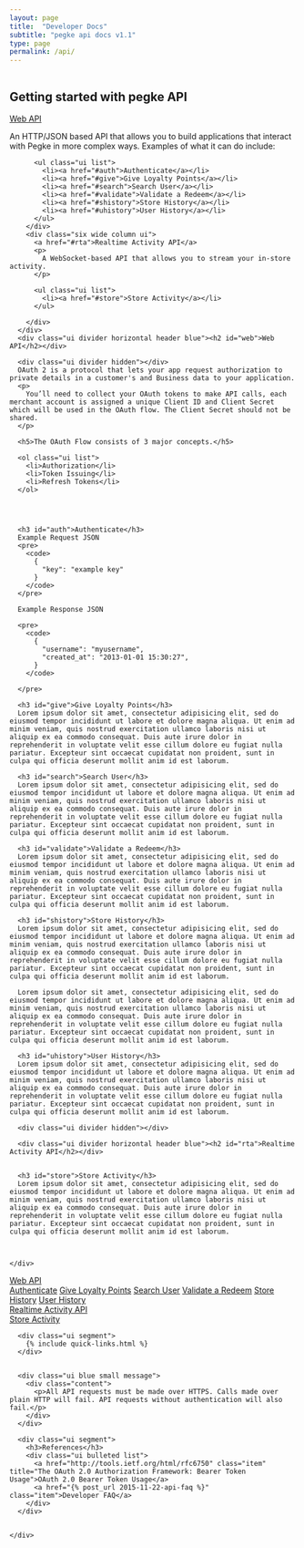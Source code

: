 ```yaml
---
layout: page
title:  "Developer Docs"
subtitle: "pegke api docs v1.1"
type: page
permalink: /api/
---
```


<div class="ui stackable grid">

  <div class="twelve wide column">
    <div id="context" class="ui text">
      <h2>Getting started with pegke API</h2>
      <div class="ui grid stackable hashnav">
        <div class="six wide column">
          <a href="#web">Web API</a>
          <p>
            An HTTP/JSON based API that allows you to build applications that interact with Pegke in more complex ways. Examples of what it can do include:
          </p>

          <ul class="ui list">
            <li><a href="#auth">Authenticate</a></li>
            <li><a href="#give">Give Loyalty Points</a></li>
            <li><a href="#search">Search User</a></li>
            <li><a href="#validate">Validate a Redeem</a></li>
            <li><a href="#shistory">Store History</a></li>
            <li><a href="#uhistory">User History</a></li>
          </ul>
        </div>
        <div class="six wide column ui">
          <a href="#rta">Realtime Activity API</a>
          <p>
            A WebSocket-based API that allows you to stream your in-store activity.
          </p>

          <ul class="ui list">
            <li><a href="#store">Store Activity</a></li>
          </ul>

        </div>
      </div>
      <div class="ui divider horizontal header blue"><h2 id="web">Web API</h2></div>

      <div class="ui divider hidden"></div>
      OAuth 2 is a protocol that lets your app request authorization to private details in a customer's and Business data to your application.
      <p>
        You’ll need to collect your OAuth tokens to make API calls, each merchant account is assigned a unique Client ID and Client Secret which will be used in the OAuth flow. The Client Secret should not be shared.
      </p>

      <h5>The OAuth Flow consists of 3 major concepts.</h5>

      <ol class="ui list">
        <li>Authorization</li>
        <li>Token Issuing</li>
        <li>Refresh Tokens</li>
      </ol>




      <h3 id="auth">Authenticate</h3>
      Example Request JSON
      <pre>
        <code>
          {
            "key": "example key"
          }
        </code>
      </pre>

      Example Response JSON

      <pre>
        <code>
          {
            "username": "myusername",
            "created_at": "2013-01-01 15:30:27",
          }
        </code>

      </pre>

      <h3 id="give">Give Loyalty Points</h3>
      Lorem ipsum dolor sit amet, consectetur adipisicing elit, sed do eiusmod tempor incididunt ut labore et dolore magna aliqua. Ut enim ad minim veniam, quis nostrud exercitation ullamco laboris nisi ut aliquip ex ea commodo consequat. Duis aute irure dolor in reprehenderit in voluptate velit esse cillum dolore eu fugiat nulla pariatur. Excepteur sint occaecat cupidatat non proident, sunt in culpa qui officia deserunt mollit anim id est laborum.

      <h3 id="search">Search User</h3>
      Lorem ipsum dolor sit amet, consectetur adipisicing elit, sed do eiusmod tempor incididunt ut labore et dolore magna aliqua. Ut enim ad minim veniam, quis nostrud exercitation ullamco laboris nisi ut aliquip ex ea commodo consequat. Duis aute irure dolor in reprehenderit in voluptate velit esse cillum dolore eu fugiat nulla pariatur. Excepteur sint occaecat cupidatat non proident, sunt in culpa qui officia deserunt mollit anim id est laborum.

      <h3 id="validate">Validate a Redeem</h3>
      Lorem ipsum dolor sit amet, consectetur adipisicing elit, sed do eiusmod tempor incididunt ut labore et dolore magna aliqua. Ut enim ad minim veniam, quis nostrud exercitation ullamco laboris nisi ut aliquip ex ea commodo consequat. Duis aute irure dolor in reprehenderit in voluptate velit esse cillum dolore eu fugiat nulla pariatur. Excepteur sint occaecat cupidatat non proident, sunt in culpa qui officia deserunt mollit anim id est laborum.

      <h3 id="shistory">Store History</h3>
      Lorem ipsum dolor sit amet, consectetur adipisicing elit, sed do eiusmod tempor incididunt ut labore et dolore magna aliqua. Ut enim ad minim veniam, quis nostrud exercitation ullamco laboris nisi ut aliquip ex ea commodo consequat. Duis aute irure dolor in reprehenderit in voluptate velit esse cillum dolore eu fugiat nulla pariatur. Excepteur sint occaecat cupidatat non proident, sunt in culpa qui officia deserunt mollit anim id est laborum.

      Lorem ipsum dolor sit amet, consectetur adipisicing elit, sed do eiusmod tempor incididunt ut labore et dolore magna aliqua. Ut enim ad minim veniam, quis nostrud exercitation ullamco laboris nisi ut aliquip ex ea commodo consequat. Duis aute irure dolor in reprehenderit in voluptate velit esse cillum dolore eu fugiat nulla pariatur. Excepteur sint occaecat cupidatat non proident, sunt in culpa qui officia deserunt mollit anim id est laborum.

      <h3 id="uhistory">User History</h3>
      Lorem ipsum dolor sit amet, consectetur adipisicing elit, sed do eiusmod tempor incididunt ut labore et dolore magna aliqua. Ut enim ad minim veniam, quis nostrud exercitation ullamco laboris nisi ut aliquip ex ea commodo consequat. Duis aute irure dolor in reprehenderit in voluptate velit esse cillum dolore eu fugiat nulla pariatur. Excepteur sint occaecat cupidatat non proident, sunt in culpa qui officia deserunt mollit anim id est laborum.

      <div class="ui divider hidden"></div>

      <div class="ui divider horizontal header blue"><h2 id="rta">Realtime Activity API</h2></div>


      <h3 id="store">Store Activity</h3>
      Lorem ipsum dolor sit amet, consectetur adipisicing elit, sed do eiusmod tempor incididunt ut labore et dolore magna aliqua. Ut enim ad minim veniam, quis nostrud exercitation ullamco laboris nisi ut aliquip ex ea commodo consequat. Duis aute irure dolor in reprehenderit in voluptate velit esse cillum dolore eu fugiat nulla pariatur. Excepteur sint occaecat cupidatat non proident, sunt in culpa qui officia deserunt mollit anim id est laborum.



    </div>





  </div>


  <div class="four wide column">
    <div class="ui sticky">
      <div class="ui vertical fluid menu hashnav">
        <a class="main item" href="#web">
          Web API
          <div class="menu">
            <a class="item" href="#auth">Authenticate</a>
            <a class="item" href="#give">Give Loyalty Points</a>
            <a class="item" href="#search">Search User</a>
            <a class="item" href="#validate">Validate a Redeem</a>
            <a class="item" href="#shistory">Store History</a>
            <a class="item" href="#uhistory">User History</a>
          </div>
        </a>
        <a class="main item" href="#rta">
          Realtime Activity API
          <div class="menu">
            <a class="item"  href="#store">Store Activity</a>
          </div>
        </a>
      </div>

      <div class="ui segment">
        {% include quick-links.html %}
      </div>


      <div class="ui blue small message">
        <div class="content">
          <p>All API requests must be made over HTTPS. Calls made over plain HTTP will fail. API requests without authentication will also fail.</p>
        </div>
      </div>

      <div class="ui segment">
        <h3>References</h3>
        <div class="ui bulleted list">
          <a href="http://tools.ietf.org/html/rfc6750" class="item" title="The OAuth 2.0 Authorization Framework: Bearer Token Usage">OAuth 2.0 Bearer Token Usage</a>
          <a href="{% post_url 2015-11-22-api-faq %}" class="item">Developer FAQ</a>
        </div>
      </div>


    </div>


  </div>



</div>
